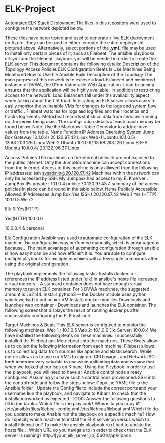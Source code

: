 # ELK-Project
Automated ELK Stack Deployment
The files in this repository were used to configure the network depicted below.

These files have been tested and used to generate a live ELK deployment on Azure. 
They can be used to either recreate the entire deployment pictured above. 
Alternatively, select portions of the __.yml___ file may be used to install only certain pieces of it, such as Filebeat.
The ansible playbooks elk.yml and the filebeat-playbook.yml will be needed in order to create the ELK-server.
This document contains the following details:
Description of the Topology
Access Policies 
ELK Configuration
Beats in Use
Machines Being Monitored
How to Use the Ansible Build
Description of the Topology
The main purpose of this network is to expose a load-balanced and monitored instance of DVWA, the D*mn Vulnerable Web Application.
Load balancing ensures that the application will be highly available , in addition to restricting access to the network.
Load Balancers fall under the availability aspect when talking about the CIA triad. 
Integrating an ELK server allows users to easily monitor the vulnerable VMs for changes to the logs and system flow or traffic .
Filebeat watches for logs and log files and their location and tracks log events.
Metricbeat records statistical data from services running on the server being used.
The configuration details of each machine may be found below. Note: Use the Markdown Table Generator to add/remove values from the table.
Name
Function
IP Address
Operating System
Jump Box
Gateway
10.1.0.4/
20.120.97.42
Linux 
Web-1
Ubuntu
10.1.0.5/
13.68.203.126
Linux
Web-2
Ubuntu
10.1.0.6/
13.68.203.126
Linux
ELK-S
Ubuntu
10.0.0.4/
20.122.106.37
Linux 

Access Policies
The machines on the internal network are not exposed to the public Internet.
Only the JumpBox machine can accept connections from the Internet. Access to this machine is only allowed from the following IP addresses:
ssh sysadmin@20.120.97.42
Machines within the network can only be accessed by SSH.
 My Jumpbox had access to my ELK server . JumpBox IPs private : 10.1.0.4 public: 20.120.97.43 
A summary of the access policies in place can be found in the table below.
Name
Publicly Accessible
Allowed IP Addresses
Jump Box
Yes (SSH)
20.120.97.42
Web 1
Yes (HTTP)
10.1.0.5
Web 2

Elk-S
Yes(HTTP)

Yes(HTTP)
10.1.0.6

10.0.0.4 & personal

Elk Configuration
Ansible was used to automate configuration of the ELK machine. No configuration was performed manually, which is advantageous because...
The main advantage of automating configuration through ansible is how easy it can be and how efficient it is. You are able to configure multiple playbooks for multiple machines with a few single commands after using the original configuration .

The playbook implements the following tasks:
Installs docker.io - It references the IP address listed under [elk] in ansible's hosts file 
Increases virtual memory - A standard container does not have enough virtual memory to run an ELK container. For 3 DVWA machines, the suggested amount is 262144.
Installs python3 -- the Docker module uses python which we had to put on our VM
Installs docker modules
Downloads and launches web container - Downloads and launches the ELK container.
The following screenshot displays the result of running docker ps after successfully configuring the ELK instance.

Target Machines & Beats
This ELK server is configured to monitor the following machines:
Web 1 : 10.1.0.5 
Web 2: 10.1.0.6
Elk_Server: 10.0.0.4 
We have installed the following Beats on these machines:
I successfully installed the Filebeat and Metricbeat onto the machines.
These Beats allow us to collect the following information from each machine:
Filebeat allows us to collect log data from sources like apache and elasticsearch . While metric allows us to use our VM’s to capture CPU usage , and Network ISO . both beats are very valuable to use when collecting data and we saw that when we looked at our logs on Kibana.
Using the Playbook
In order to use the playbook, you will need to have an Ansible control node already configured. Assuming you have such a control node provisioned:
SSH into the control node and follow the steps below:
Copy the YAML file to the Ansible folder .
Update the Config file to include the correct ports and your username 
Run the playbook, and navigate to Kibana to check that the installation worked as expected.
TODO: Answer the following questions to fill in the blanks:
Which file is the playbook? Where do you copy it?
/etc/ansible/files/filebeat-config.yml 
 /etc/filebeat/filebeat.yml
Which file do you update to make Ansible run the playbook on a specific machine? How do I specify which machine to install the ELK server on versus which to install Filebeat on?
To make the ansible playbook run I had to update the hosts file .
_Which URL do you navigate to in order to check that the ELK server is running?
http://[your_elk_server_ip]:5601/app/kibana

